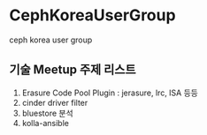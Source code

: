 # CephKoreaUserGroup
ceph korea user group


기술 Meetup 주제 리스트
----------------------

1. Erasure Code Pool Plugin : jerasure, lrc, ISA 등등
2. cinder driver filter
3. bluestore 분석
4. kolla-ansible



